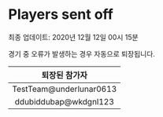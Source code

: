 # Players sent off
최종 업데이트: 2020년 12월 12일 00시 15분


경기 중 오류가 발생하는 경우 자동으로 퇴장됩니다.


| 퇴장된 참가자 |
|:---:|
| TestTeam@underlunar0613 |
| ddubiddubap@wkdgnl123 |
